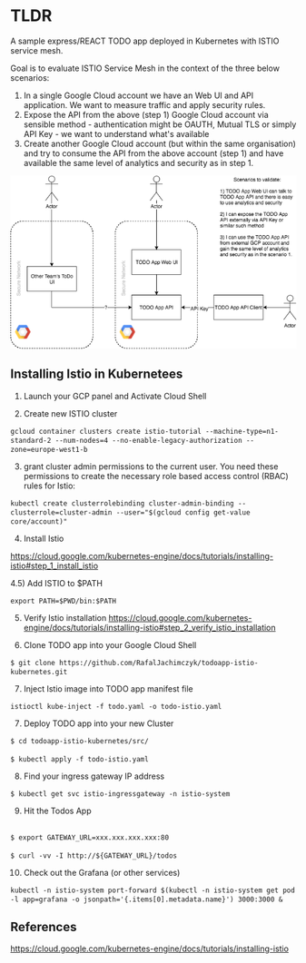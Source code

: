 # TLDR

A sample express/REACT TODO app deployed in Kubernetes with ISTIO service mesh.

Goal is to evaluate ISTIO Service Mesh in the context of the three below scenarios: 

1) In a single Google Cloud account we have an Web UI and API application. We want to measure traffic and apply security rules. 
2) Expose the API from the above (step 1) Google Cloud account via sensible method - authentication might be OAUTH, Mutual TLS or simply API Key - we want to understand what's available
3) Create another Google Cloud account (but within the same organisation) and try to consume the API from the above account (step 1) and have available the same level of analytics and security as in step 1. 

![scenarios](https://raw.githubusercontent.com/RafalJachimczyk/todoapp-istio-kubernetes/master/docs/gcp%20app.png)


## Installing Istio in Kubernetees

1) Launch your GCP panel and Activate Cloud Shell

2) Create new ISTIO cluster

```
gcloud container clusters create istio-tutorial --machine-type=n1-standard-2 --num-nodes=4 --no-enable-legacy-authorization --zone=europe-west1-b
```

3) grant cluster admin permissions to the current user. You need these permissions to create the necessary role based access control (RBAC) rules for Istio:

```
kubectl create clusterrolebinding cluster-admin-binding --clusterrole=cluster-admin --user="$(gcloud config get-value core/account)"
```

4) Install Istio

https://cloud.google.com/kubernetes-engine/docs/tutorials/installing-istio#step_1_install_istio

4.5) Add ISTIO to $PATH

```
export PATH=$PWD/bin:$PATH
```

5) Verify Istio installation https://cloud.google.com/kubernetes-engine/docs/tutorials/installing-istio#step_2_verify_istio_installation

6) Clone TODO app into your Google Cloud Shell

```
$ git clone https://github.com/RafalJachimczyk/todoapp-istio-kubernetes.git
```
7) Inject Istio image into TODO app manifest file 

```
istioctl kube-inject -f todo.yaml -o todo-istio.yaml
```

7) Deploy TODO app into your new Cluster

```
$ cd todoapp-istio-kubernetes/src/

$ kubectl apply -f todo-istio.yaml
```

8) Find your ingress gateway IP address 

```
$ kubectl get svc istio-ingressgateway -n istio-system
```

9) Hit the Todos App

```

$ export GATEWAY_URL=xxx.xxx.xxx.xxx:80

$ curl -vv -I http://${GATEWAY_URL}/todos

```

10) Check out the Grafana (or other services)

```
kubectl -n istio-system port-forward $(kubectl -n istio-system get pod -l app=grafana -o jsonpath='{.items[0].metadata.name}') 3000:3000 &
```


## References

https://cloud.google.com/kubernetes-engine/docs/tutorials/installing-istio
